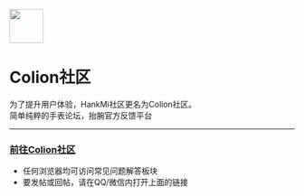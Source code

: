 [<img src="favicon.ico" width="60" height="60" align="middle" />](https://www.hankmi.com)

# Colion社区
为了提升用户体验，HankMi社区更名为Colion社区。  
简单纯粹的手表论坛，抬腕官方反馈平台

***

### [前往Colion社区](https://support.qq.com/products/350783)  
* 任何浏览器均可访问常见问题解答板块
* 要发帖或回帖，请在QQ/微信内打开上面的链接
